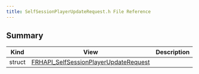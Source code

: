 ```yaml
---
title: SelfSessionPlayerUpdateRequest.h File Reference
---
```


## Summary
| Kind | View | Description |
|------|------|-------------|
|struct|[FRHAPI_SelfSessionPlayerUpdateRequest](/unreal-plugins/all/structfrhapi__selfsessionplayerupdaterequest/#structFRHAPI__SelfSessionPlayerUpdateRequest)||
